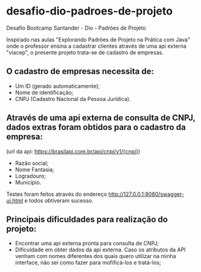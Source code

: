 # desafio-dio-padroes-de-projeto
Desafio Bootcamp Santander - Dio - Padrões de Projeto

Inspirado nas aulas "Explorando Padrões de Projeto na Prática com Java" onde o professor ensina a cadastrar clientes através de uma api externa "viacep", o presente projeto trata-se de cadastro de empresas.

## O cadastro de empresas necessita de: 
- Um ID (gerado automaticamente);
- Nome de identificação;
- CNPJ (Cadastro Nacional da Pessoa Jurídica).

## Através de uma api externa de consulta de CNPJ, dados extras foram obtidos para o cadastro da empresa:
(url da api: <https://brasilapi.com.br/api/cnpj/v1/{cnpj}>)
- Razão social;
- Nome Fantasia;
- Logradouro;
- Município.

Testes foram feitos através do endereço <http://127.0.0.1:8080/swagger-ui.html> e todos obtiveram sucesso.

## Principais dificuldades para realização do projeto:
- Encontrar uma api externa pronta para consulta de CNPJ;
- Dificuldade em obter dados da api externa. 
Caso os atributos da API venham com nomes diferentes dos quais quero utilizar na minha interface, não sei como fazer para mofificá-los e tratá-los;
